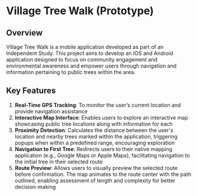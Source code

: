 # Village Tree Walk (Prototype)

## Overview

Village Tree Walk is a mobile application developed as part of an Independent Study. This project aims to develop an IOS and Android application designed to focus on community engagement and environmental awareness and empower users through navigation and information pertaining to public trees within the area.

## Key Features
1. **Real-Time GPS Tracking**: 
To monitor the user’s current location and provide navigation assistance
2. **Interactive Map Interface**: 
Enables users to explore an interactive map showcasing public tree locations along with information for each
3. **Proximity Detection**: 
Calculates the distance between the user's location and nearby trees marked within the application, triggering popups when within a predefined range, encouraging exploration
4. **Navigation to First Tree**: 
Redirects users to their native mapping application (e.g., Google Maps or Apple Maps), facilitating navigation to the initial tree in their selected route
5. **Route Preview**: 
Allows users to visually preview the selected route before confirmation. The map animates to the route center with the path outlined, enabling assessment of length and complexity for better decision-making


